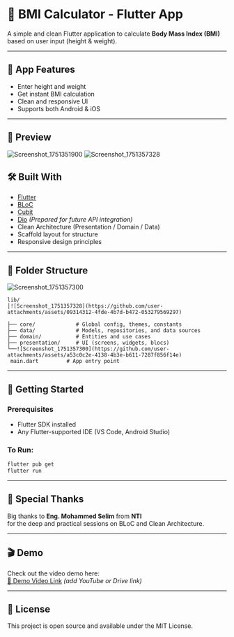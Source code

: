 # 🧮 BMI Calculator - Flutter App

A simple and clean Flutter application to calculate **Body Mass Index (BMI)** based on user input (height & weight).

---

## 📱 App Features

- Enter height and weight
- Get instant BMI calculation
- Clean and responsive UI
- Supports both Android & iOS

---

## 📸 Preview


![Screenshot_1751351900](https://github.com/user-attachments/assets/07c8c904-c8f2-4757-9aa1-429af0df0a33)
![Screenshot_1751357328](https://github.com/user-attachments/assets/1c49e7c7-9fbf-4651-9c30-743737317e8b)


## 🛠️ Built With

- [Flutter](https://flutter.dev/)
- [BLoC](https://pub.dev/packages/flutter_bloc)
- [Cubit](https://pub.dev/packages/flutter_bloc)
- [Dio](https://pub.dev/packages/dio) *(Prepared for future API integration)*
- Clean Architecture (Presentation / Domain / Data)
- Scaffold layout for structure
- Responsive design principles

---

## 📂 Folder Structure
![Screenshot_1751357300](https://github.com/user-attachments/assets/cdf315f2-9e62-4884-89b0-21e0ad159531)

```
lib/
│![Screenshot_1751357328](https://github.com/user-attachments/assets/09314312-4fde-4b7d-b472-053279569297)

├── core/             # Global config, themes, constants
├── data/             # Models, repositories, and data sources
├── domain/           # Entities and use cases
├── presentation/     # UI (screens, widgets, blocs)
└──![Screenshot_1751357300](https://github.com/user-attachments/assets/a53c0c2e-4138-4b3e-b611-7287f856f14e)
 main.dart         # App entry point
```

---

## 🚀 Getting Started

### Prerequisites

- Flutter SDK installed
- Any Flutter-supported IDE (VS Code, Android Studio)

### To Run:

```bash
flutter pub get
flutter run
```

---

## 🙏 Special Thanks

Big thanks to **Eng. Mohammed Selim** from **NTI**  
for the deep and practical sessions on BLoC and Clean Architecture.

---

## 🎬 Demo

Check out the video demo here:  
[🔗 Demo Video Link](#) *(add YouTube or Drive link)*

---

## 📄 License

This project is open source and available under the MIT License.
